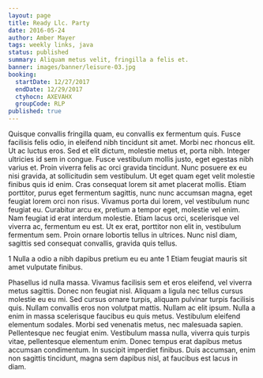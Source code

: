 ```yaml
---
layout: page
title: Ready Llc. Party
date: 2016-05-24
author: Amber Mayer
tags: weekly links, java
status: published
summary: Aliquam metus velit, fringilla a felis et.
banner: images/banner/leisure-03.jpg
booking:
  startDate: 12/27/2017
  endDate: 12/29/2017
  ctyhocn: AXEVAHX
  groupCode: RLP
published: true
---
```

Quisque convallis fringilla quam, eu convallis ex fermentum quis. Fusce facilisis felis odio, in eleifend nibh tincidunt sit amet. Morbi nec rhoncus elit. Ut ac luctus eros. Sed et elit dictum, molestie metus et, porta nibh. Integer ultricies id sem in congue. Fusce vestibulum mollis justo, eget egestas nibh varius et. Proin viverra felis ac orci gravida tincidunt. Nunc posuere ex eu nisi gravida, at sollicitudin sem vestibulum. Ut eget quam eget velit molestie finibus quis id enim. Cras consequat lorem sit amet placerat mollis. Etiam porttitor, purus eget fermentum sagittis, nunc nunc accumsan magna, eget feugiat lorem orci non risus.
Vivamus porta dui lorem, vel vestibulum nunc feugiat eu. Curabitur arcu ex, pretium a tempor eget, molestie vel enim. Nam feugiat id erat interdum molestie. Etiam lacus orci, scelerisque vel viverra ac, fermentum eu est. Ut ex erat, porttitor non elit in, vestibulum fermentum sem. Proin ornare lobortis tellus in ultrices. Nunc nisl diam, sagittis sed consequat convallis, gravida quis tellus.

1 Nulla a odio a nibh dapibus pretium eu eu ante
1 Etiam feugiat mauris sit amet vulputate finibus.

Phasellus id nulla massa. Vivamus facilisis sem et eros eleifend, vel viverra metus sagittis. Donec non feugiat nisl. Aliquam a ligula nec tellus cursus molestie eu eu mi. Sed cursus ornare turpis, aliquam pulvinar turpis facilisis quis. Nullam convallis eros non volutpat mattis. Nullam ac elit ipsum. Nulla a enim in massa scelerisque faucibus eu quis metus. Vestibulum eleifend elementum sodales. Morbi sed venenatis metus, nec malesuada sapien. Pellentesque nec feugiat enim. Vestibulum massa nulla, viverra quis turpis vitae, pellentesque elementum enim. Donec tempus erat dapibus metus accumsan condimentum. In suscipit imperdiet finibus. Duis accumsan, enim non sagittis tincidunt, magna sem dapibus nisl, at faucibus est lacus in diam.
